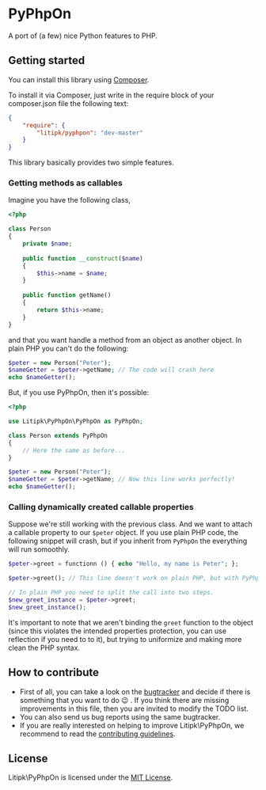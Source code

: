 # PyPhpOn
A port of (a few) nice Python features to PHP.


## Getting started

You can install this library using [Composer](http://getcomposer.org/).

To install it via Composer, just write in the require block of your
composer.json file the following text:

```json
{
    "require": {
        "litipk/pyphpon": "dev-master"
    }
}
```

This library basically provides two simple features.

### Getting methods as callables

Imagine you have the following class,

```php
<?php

class Person
{
    private $name;
    
    public function __construct($name)
    {
        $this->name = $name;
    }
    
    public function getName()
    {
        return $this->name;
    }
}
```

and that you want handle a method from an object as another object.
In plain PHP you can't do the following:
```php
$peter = new Person("Peter");
$nameGetter = $peter->getName; // The code will crash here
echo $nameGetter();
```

But, if you use PyPhpOn, then it's possible:
```php
<?php

use Litipk\PyPhpOn\PyPhpOn as PyPhpOn;

class Person extends PyPhpOn
{
    // Here the same as before...
}

$peter = new Person("Peter");
$nameGetter = $peter->getName; // Now this line works perfectly!
echo $nameGetter();
```

### Calling dynamically created callable properties

Suppose we're still working with the previous class. And we want to attach a callable property
to our `$peter` object. If you use plain PHP code, the following snippet will crash, but if you
inherit from `PyPhpOn` the everything will run somoothly.

```php
$peter->greet = functionn () { echo "Hello, my name is Peter"; };

$peter->greet(); // This line doesn't work on plain PHP, but with PyPhpOn yes.

// In plain PHP you need to split the call into two steps.
$new_greet_instance = $peter->greet;
$new_greet_instance();
```

It's important to note that we aren't binding the `greet` function to the object (since this violates the intended properties protection, you can use reflection if you need to to it), but trying to uniformize and making more clean the PHP syntax.

## How to contribute

 * First of all, you can take a look on the [bugtracker](https://github.com/Litipk/pyphpon/issues) and decide if there is something that you want to do :wink: . If you think there are missing improvements in this file, then you are invited to modify the TODO list.
 * You can also send us bug reports using the same bugtracker.
 * If you are really interested on helping to improve Litipk\PyPhpOn, we recommend to read the [contributing guidelines](https://github.com/Litipk/pyphpon/blob/master/CONTRIBUTING.md).

## License

Litipk\PyPhpOn is licensed under the [MIT License](https://github.com/Litipk/pyphpon/blob/master/LICENSE).

